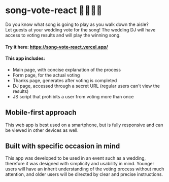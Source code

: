 # song-vote-react :bride_with_veil::ring::clinking_glasses:

Do you know what song is going to play as you walk down the aisle?<br>
Let guests at your wedding vote for the song! The wedding DJ will have access to voting results and will play the winning song.

#### Try it here: https://song-vote-react.vercel.app/

#### This app includes:

- Main page, with concise explanation of the process
- Form page, for the actual voting
- Thanks page, generates after voting is completed
- DJ page, accessed through a secret URL (regular users can't view the results)
- JS script that prohibits a user from voting more than once

## Mobile-first approach

This web app is best used on a smartphone, but is fully responsive and can be viewed in other devices as well.

## Built with specific occasion in mind

This app was developed to be used in an event such as a wedding, therefore it was designed with simplicity and usability in mind. Younger users will have an inherit understanding of the voting process without much attention, and older users will be directed by clear and precise instructions.
